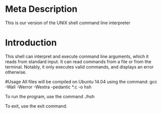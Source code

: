 # Meta Description
This is our version of the UNIX shell command line interpreter

# Introduction
This shell can interpret and execute command line arguments, which it reads from standard input. It can read commands from a file or from the terminal. Notably, it only executes valid commands, and displays an error otherwise.

#Usage
All files will be compiled on Ubuntu 14.04 using the command: gcc -Wall -Werror -Wextra -pedantic *.c -o hsh

To run the program, use the command ./hsh

To exit, use the exit command.
